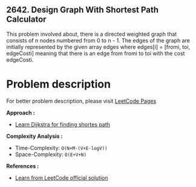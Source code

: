 ## 2642. Design Graph With Shortest Path Calculator

This problem involved about, there is a directed weighted graph that consists of n nodes numbered from 0 to n - 1. The edges of the graph are initially represented by the given array edges where edges[i] = [fromi, toi, edgeCosti] meaning that there is an edge from fromi to toi with the cost edgeCosti.

# Problem description

For better problem description, please visit [LeetCode Pages](https://leetcode.com/problems/design-graph-with-shortest-path-calculator/description)

**Approach :**<br/>

-   [Learn Dijkstra for finding shortes path ](https://github.com/AlaminPu1007/GeekForGeeks-Problem-Solution/tree/main/Graph/Dijkstra%20Algorithm%20Shortest%20Path%20in%20Weighted%20undirected%20graph)

**Complexity Analysis :**<br/>

-   Time-Complexity: `O(N+M⋅(V+E⋅logV))`
-   Space-Complexity: `O(E+V+N)`

**References :**<br/>

-   [Learn from LeetCode official solution](https://leetcode.com/problems/design-graph-with-shortest-path-calculator/editorial/)
